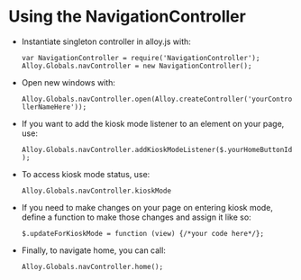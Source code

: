 Using the NavigationController
=============================

* Instantiate singleton controller in alloy.js with: 

	`var NavigationController = require('NavigationController');`
	`Alloy.Globals.navController = new NavigationController();`
	
* Open new windows with:

	`Alloy.Globals.navController.open(Alloy.createController('yourControllerNameHere'));`
	
* If you want to add the kiosk mode listener to an element on your page, use:

	`Alloy.Globals.navController.addKioskModeListener($.yourHomeButtonId);`
	
* To access kiosk mode status, use:

	`Alloy.Globals.navController.kioskMode`
	
* If you need to make changes on your page on entering kiosk mode, define a function to make those changes and assign it like so:

	`$.updateForKioskMode = function (view) {/*your code here*/};`
	
* Finally, to navigate home, you can call:

	`Alloy.Globals.navController.home();`
	